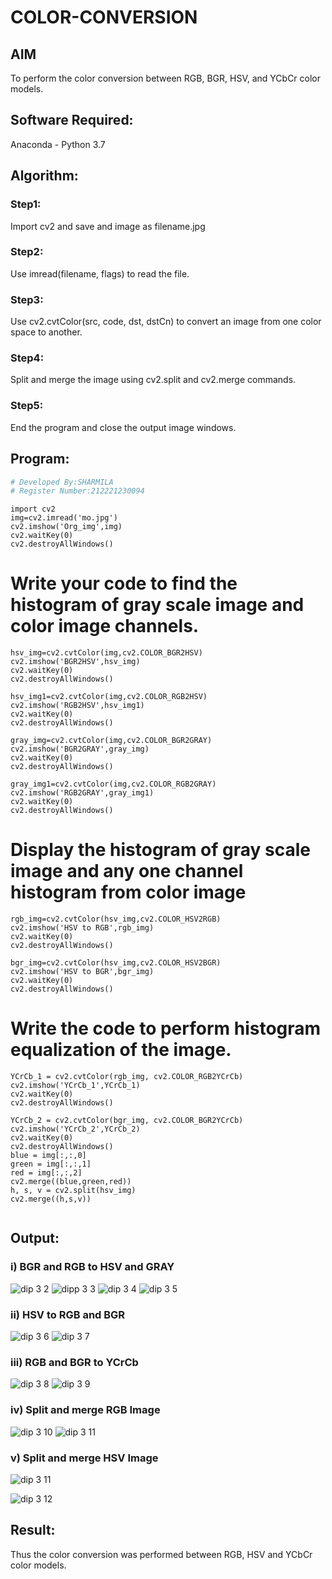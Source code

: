 # COLOR-CONVERSION
## AIM
To perform the color conversion between RGB, BGR, HSV, and YCbCr color models.

## Software Required:
Anaconda - Python 3.7
## Algorithm:
### Step1:
Import cv2 and save and image as filename.jpg

### Step2:
Use imread(filename, flags) to read the file.

### Step3:
Use cv2.cvtColor(src, code, dst, dstCn) to convert an image from one color space to another.

### Step4:

Split and merge the image using cv2.split and cv2.merge commands.

### Step5:
End the program and close the output image windows.

## Program:
```python
# Developed By:SHARMILA
# Register Number:212221230094
```
```
import cv2
img=cv2.imread('mo.jpg')
cv2.imshow('Org_img',img)
cv2.waitKey(0)
cv2.destroyAllWindows()
```
# Write your code to find the histogram of gray scale image and color image channels.
```
hsv_img=cv2.cvtColor(img,cv2.COLOR_BGR2HSV)
cv2.imshow('BGR2HSV',hsv_img)
cv2.waitKey(0)
cv2.destroyAllWindows()

hsv_img1=cv2.cvtColor(img,cv2.COLOR_RGB2HSV)
cv2.imshow('RGB2HSV',hsv_img1)
cv2.waitKey(0)
cv2.destroyAllWindows()

gray_img=cv2.cvtColor(img,cv2.COLOR_BGR2GRAY)
cv2.imshow('BGR2GRAY',gray_img)
cv2.waitKey(0)
cv2.destroyAllWindows()

gray_img1=cv2.cvtColor(img,cv2.COLOR_RGB2GRAY)
cv2.imshow('RGB2GRAY',gray_img1)
cv2.waitKey(0)
cv2.destroyAllWindows()
```
# Display the histogram of gray scale image and any one channel histogram from color image
```
rgb_img=cv2.cvtColor(hsv_img,cv2.COLOR_HSV2RGB)
cv2.imshow('HSV to RGB',rgb_img)
cv2.waitKey(0)
cv2.destroyAllWindows()

bgr_img=cv2.cvtColor(hsv_img,cv2.COLOR_HSV2BGR)
cv2.imshow('HSV to BGR',bgr_img)
cv2.waitKey(0)
cv2.destroyAllWindows()
```
# Write the code to perform histogram equalization of the image. 
```
YCrCb_1 = cv2.cvtColor(rgb_img, cv2.COLOR_RGB2YCrCb)
cv2.imshow('YCrCb_1',YCrCb_1)
cv2.waitKey(0)
cv2.destroyAllWindows()

YCrCb_2 = cv2.cvtColor(bgr_img, cv2.COLOR_BGR2YCrCb)
cv2.imshow('YCrCb_2',YCrCb_2)
cv2.waitKey(0)
cv2.destroyAllWindows()
blue = img[:,:,0]
green = img[:,:,1]
red = img[:,:,2]
cv2.merge((blue,green,red))
h, s, v = cv2.split(hsv_img)
cv2.merge((h,s,v))


```
## Output:
### i) BGR and RGB to HSV and GRAY
![dip 3 2](https://github.com/Sharmilasha/COLOR-CONVERSION/assets/94506182/57c9b24a-6390-4d5d-9c0d-6dda617d80c3)
![dipp 3 3](https://github.com/Sharmilasha/COLOR-CONVERSION/assets/94506182/e5ac2974-764e-4fb0-b59f-402732a2ab42)
![dip 3 4](https://github.com/Sharmilasha/COLOR-CONVERSION/assets/94506182/7e6a9f23-f1eb-4a9f-a14e-d534765d5d5e)
![dip 3 5](https://github.com/Sharmilasha/COLOR-CONVERSION/assets/94506182/78d70645-4ddd-4b8c-b7b8-5246e7428038)

### ii) HSV to RGB and BGR
![dip 3 6](https://github.com/Sharmilasha/COLOR-CONVERSION/assets/94506182/93a9e5c6-b5d3-439b-a178-d9b0de2fdc7a)
![dip 3 7](https://github.com/Sharmilasha/COLOR-CONVERSION/assets/94506182/b5f78eda-07fa-456e-9db0-eae1ff6b2c4b)

### iii) RGB and BGR to YCrCb
![dip 3 8](https://github.com/Sharmilasha/COLOR-CONVERSION/assets/94506182/4273f290-42ab-4dc4-950c-16a49b603527)
![dip 3 9](https://github.com/Sharmilasha/COLOR-CONVERSION/assets/94506182/d0394f4b-9207-4cf1-97c7-66009701c277)


### iv) Split and merge RGB Image
![dip 3 10](https://github.com/Sharmilasha/COLOR-CONVERSION/assets/94506182/7bc9dfef-58fd-4894-b743-02d7c12ebd7d)
![dip 3 11](https://github.com/Sharmilasha/COLOR-CONVERSION/assets/94506182/6bb4894a-edfe-4cc9-b484-bcf5a52866e6)



### v) Split and merge HSV Image
![dip 3 11](https://github.com/Sharmilasha/COLOR-CONVERSION/assets/94506182/6bb4894a-edfe-4cc9-b484-bcf5a52866e6)

![dip  3 12](https://github.com/Sharmilasha/COLOR-CONVERSION/assets/94506182/77dc9551-575b-4a68-b84b-76c362ae25a4)

## Result:
Thus the color conversion was performed between RGB, HSV and YCbCr color models.
